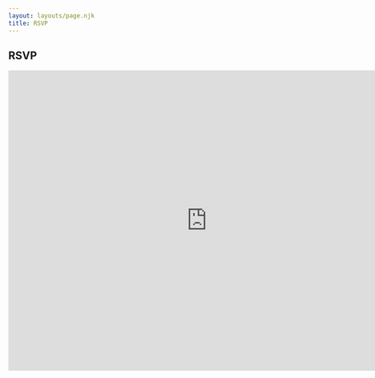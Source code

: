 ```yaml
---
layout: layouts/page.njk
title: RSVP
---
```

## RSVP

<iframe src="https://docs.google.com/forms/d/e/1FAIpQLSfLMFF9GdSzBmjdFTREMziNwQ79sxCfAG6HXTxNXDOLo2Vv2Q/viewform?embedded=true" width="792" height="600" frameborder="0" marginheight="0" marginwidth="0">Loading…</iframe>

